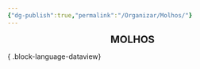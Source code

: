 ```yaml
---
{"dg-publish":true,"permalink":"/Organizar/Molhos/"}
---
```


<div style="text-align: center;"> <span style="font-size: 20px;"><b>MOLHOS</b></span> </div>


{ .block-language-dataview}
